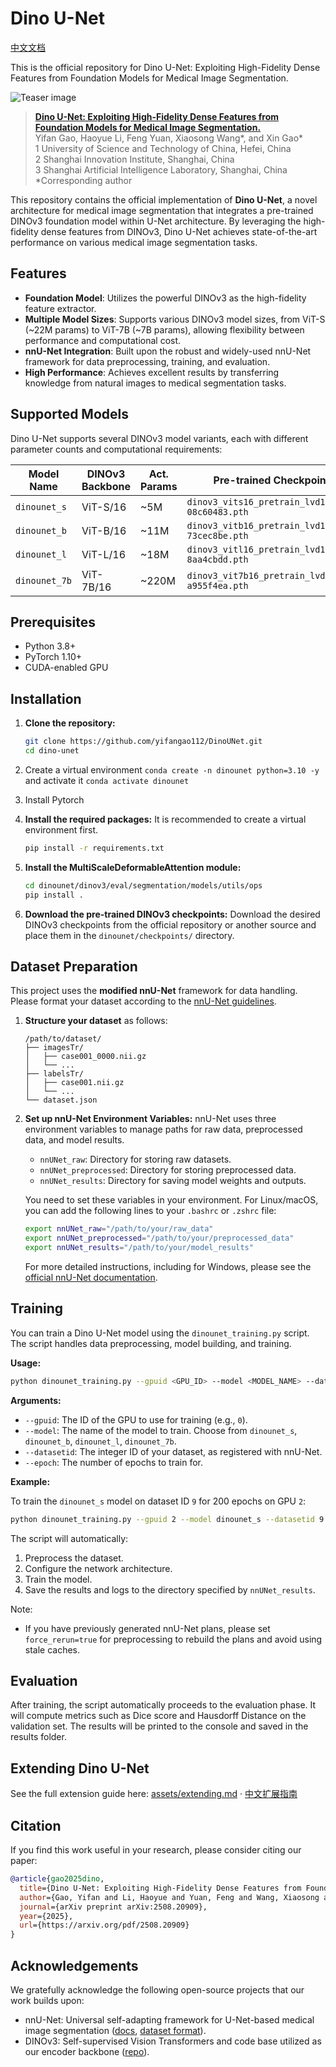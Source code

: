 # Dino U-Net

[中文文档](./README-zh.md)

This is the official repository for Dino U-Net: Exploiting High-Fidelity Dense Features from Foundation Models for Medical Image Segmentation.

![Teaser image](./assets/dinounet.png)
> **[Dino U-Net: Exploiting High-Fidelity Dense Features from Foundation Models for Medical Image Segmentation.](https://arxiv.org/pdf/2508.20909)**
> <br>Yifan Gao, Haoyue Li, Feng Yuan, Xiaosong Wang*, and Xin Gao*<br>
> 1 University of Science and Technology of China, Hefei, China<br>
> 2 Shanghai Innovation Institute, Shanghai, China<br>
> 3 Shanghai Artificial Intelligence Laboratory, Shanghai, China<br>
> *Corresponding author

This repository contains the official implementation of **Dino U-Net**, a novel architecture for medical image segmentation that integrates a pre-trained DINOv3 foundation model within U-Net architecture. By leveraging the high-fidelity dense features from DINOv3, Dino U-Net achieves state-of-the-art performance on various medical image segmentation tasks.

## Features

- **Foundation Model**: Utilizes the powerful DINOv3 as the high-fidelity feature extractor.
- **Multiple Model Sizes**: Supports various DINOv3 model sizes, from ViT-S (~22M params) to ViT-7B (~7B params), allowing flexibility between performance and computational cost.
- **nnU-Net Integration**: Built upon the robust and widely-used nnU-Net framework for data preprocessing, training, and evaluation.
- **High Performance**: Achieves excellent results by transferring knowledge from natural images to medical segmentation tasks.

## Supported Models

Dino U-Net supports several DINOv3 model variants, each with different parameter counts and computational requirements:

| Model Name      | DINOv3 Backbone | Act. Params | Pre-trained Checkpoint                                        |
|-----------------|-----------------|------------|---------------------------------------------------------------|
| `dinounet_s`    | ViT-S/16        | ~5M       | `dinov3_vits16_pretrain_lvd1689m-08c60483.pth` |
| `dinounet_b`    | ViT-B/16        | ~11M       | `dinov3_vitb16_pretrain_lvd1689m-73cec8be.pth` |
| `dinounet_l`    | ViT-L/16        | ~18M      | `dinov3_vitl16_pretrain_lvd1689m-8aa4cbdd.pth` |
| `dinounet_7b`   | ViT-7B/16       | ~220M        | `dinov3_vit7b16_pretrain_lvd1689m-a955f4ea.pth` |

## Prerequisites

- Python 3.8+
- PyTorch 1.10+
- CUDA-enabled GPU

## Installation

1.  **Clone the repository:**
    ```bash
    git clone https://github.com/yifangao112/DinoUNet.git
    cd dino-unet
    ```

2. Create a virtual environment `conda create -n dinounet python=3.10 -y` and activate it `conda activate dinounet`

3. Install Pytorch

4.  **Install the required packages:**
    It is recommended to create a virtual environment first.
    ```bash
    pip install -r requirements.txt
    ```

5.  **Install the MultiScaleDeformableAttention module:**
    ```bash
    cd dinounet/dinov3/eval/segmentation/models/utils/ops
    pip install .
    ```

6.  **Download the pre-trained DINOv3 checkpoints:**
    Download the desired DINOv3 checkpoints from the official repository or another source and place them in the `dinounet/checkpoints/` directory.

## Dataset Preparation

This project uses the **modified nnU-Net** framework for data handling. Please format your dataset according to the [nnU-Net guidelines](https://github.com/MIC-DKFZ/nnUNet/blob/master/documentation/dataset_format.md).

1.  **Structure your dataset** as follows:
    ```
    /path/to/dataset/
    ├── imagesTr/
    │   ├── case001_0000.nii.gz
    │   └── ...
    ├── labelsTr/
    │   ├── case001.nii.gz
    │   └── ...
    └── dataset.json
    ```

2.  **Set up nnU-Net Environment Variables:**
    nnU-Net uses three environment variables to manage paths for raw data, preprocessed data, and model results. 

    -   `nnUNet_raw`: Directory for storing raw datasets.
    -   `nnUNet_preprocessed`: Directory for storing preprocessed data.
    -   `nnUNet_results`: Directory for saving model weights and outputs.

    You need to set these variables in your environment. For Linux/macOS, you can add the following lines to your `.bashrc` or `.zshrc` file:

    ```bash
    export nnUNet_raw="/path/to/your/raw_data"
    export nnUNet_preprocessed="/path/to/your/preprocessed_data"
    export nnUNet_results="/path/to/your/model_results"
    ```

    For more detailed instructions, including for Windows, please see the [official nnU-Net documentation](https://github.com/MIC-DKFZ/nnUNet/blob/master/documentation/set_environment_variables.md).

## Training

You can train a Dino U-Net model using the `dinounet_training.py` script. The script handles data preprocessing, model building, and training.

**Usage:**

```bash
python dinounet_training.py --gpuid <GPU_ID> --model <MODEL_NAME> --datasetid <DATASET_ID> --epoch <NUM_EPOCHS>
```

**Arguments:**

- `--gpuid`: The ID of the GPU to use for training (e.g., `0`).
- `--model`: The name of the model to train. Choose from `dinounet_s`, `dinounet_b`, `dinounet_l`, `dinounet_7b`.
- `--datasetid`: The integer ID of your dataset, as registered with nnU-Net.
- `--epoch`: The number of epochs to train for.

**Example:**

To train the `dinounet_s` model on dataset ID `9` for 200 epochs on GPU `2`:

```bash
python dinounet_training.py --gpuid 2 --model dinounet_s --datasetid 9 --epoch 200
```

The script will automatically:
1.  Preprocess the dataset.
2.  Configure the network architecture.
3.  Train the model.
4.  Save the results and logs to the directory specified by `nnUNet_results`.

Note:
- If you have previously generated nnU-Net plans, please set `force_rerun=true` for preprocessing to rebuild the plans and avoid using stale caches.

## Evaluation

After training, the script automatically proceeds to the evaluation phase. It will compute metrics such as Dice score and Hausdorff Distance on the validation set. The results will be printed to the console and saved in the results folder.

## Extending Dino U-Net

See the full extension guide here: [assets/extending.md](./assets/extending.md) · [中文扩展指南](./assets/extending_zh.md)

## Citation

If you find this work useful in your research, please consider citing our paper:

```bibtex
@article{gao2025dino,
  title={Dino U-Net: Exploiting High-Fidelity Dense Features from Foundation Models for Medical Image Segmentation},
  author={Gao, Yifan and Li, Haoyue and Yuan, Feng and Wang, Xiaosong and Gao, Xin},
  journal={arXiv preprint arXiv:2508.20909},
  year={2025},
  url={https://arxiv.org/pdf/2508.20909}
}
```

## Acknowledgements

We gratefully acknowledge the following open-source projects that our work builds upon:
- nnU-Net: Universal self-adapting framework for U-Net-based medical image segmentation ([docs](https://github.com/MIC-DKFZ/nnUNet), [dataset format](https://github.com/MIC-DKFZ/nnUNet/blob/master/documentation/dataset_format.md)).
- DINOv3: Self-supervised Vision Transformers and code base utilized as our encoder backbone ([repo](https://github.com/facebookresearch/dinov3)).